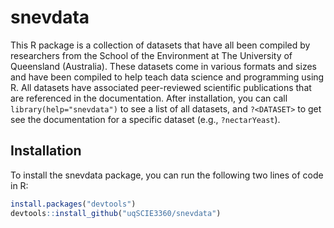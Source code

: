 
<!-- README.md is generated from README.Rmd. Please edit that file -->

# snevdata

This R package is a collection of datasets that have all been compiled
by researchers from the School of the Environment at The University of
Queensland (Australia). These datasets come in various formats and sizes
and have been compiled to help teach data science and programming using
R. All datasets have associated peer-reviewed scientific publications
that are referenced in the documentation. After installation, you can
call `library(help="snevdata")` to see a list of all datasets, and
`?<DATASET>` to get see the documentation for a specific dataset (e.g.,
`?nectarYeast`).

## Installation

To install the snevdata package, you can run the following two lines of
code in R:

``` r
install.packages("devtools")
devtools::install_github("uqSCIE3360/snevdata")
```
